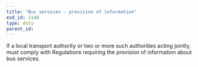 ```yaml
---
title: "Bus services - provision of information"
esd_id: 3148
type: duty
parent_id:  
---
```


If a local transport authority or two or more such authorities acting jointly, must comply with Regulations requiring the provision of information about bus services.

